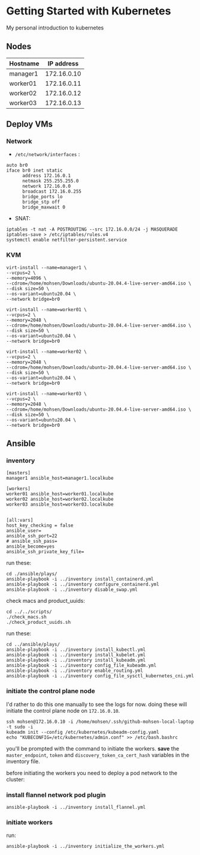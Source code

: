 # Getting Started with Kubernetes
My personal introduction to kubernetes



## Nodes 

| Hostname | IP address |
| --- | --- |
| manager1 | 172.16.0.10 |
| worker01 | 172.16.0.11 |
| worker02 | 172.16.0.12 |
| worker03 | 172.16.0.13 |



## Deploy VMs 

### Network

- `/etc/network/interfaces` :
~~~
auto br0
iface br0 inet static
      address 172.16.0.1
      netmask 255.255.255.0
      network 172.16.0.0
      broadcast 172.16.0.255
      bridge_ports lo
      bridge_stp off
      bridge_maxwait 0
~~~

- SNAT:
~~~
iptables -t nat -A POSTROUTING --src 172.16.0.0/24 -j MASQUERADE
iptables-save > /etc/iptables/rules.v4
systemctl enable netfilter-persistent.service
~~~

### KVM 

~~~
virt-install --name=manager1 \
--vcpus=2 \
--memory=4096 \
--cdrom=/home/mohsen/Downloads/ubuntu-20.04.4-live-server-amd64.iso \
--disk size=50 \
--os-variant=ubuntu20.04 \
--network bridge=br0
~~~

~~~
virt-install --name=worker01 \
--vcpus=2 \
--memory=2048 \
--cdrom=/home/mohsen/Downloads/ubuntu-20.04.4-live-server-amd64.iso \
--disk size=50 \
--os-variant=ubuntu20.04 \
--network bridge=br0
~~~

~~~
virt-install --name=worker02 \
--vcpus=2 \
--memory=2048 \
--cdrom=/home/mohsen/Downloads/ubuntu-20.04.4-live-server-amd64.iso \
--disk size=50 \
--os-variant=ubuntu20.04 \
--network bridge=br0
~~~

~~~
virt-install --name=worker03 \
--vcpus=2 \
--memory=2048 \
--cdrom=/home/mohsen/Downloads/ubuntu-20.04.4-live-server-amd64.iso \
--disk size=50 \
--os-variant=ubuntu20.04 \
--network bridge=br0
~~~

## Ansible
### inventory
~~~
[masters]
manager1 ansible_host=manager1.localkube

[workers]
worker01 ansible_host=worker01.localkube
worker02 ansible_host=worker02.localkube
worker03 ansible_host=worker03.localkube


[all:vars]
host_key_checking = false
ansible_user=
ansible_ssh_port=22
# ansible_ssh_pass=
ansible_become=yes
ansible_ssh_private_key_file=
~~~

run these:
~~~
cd ./ansible/plays/
ansible-playbook -i ../inventory install_containerd.yml
ansible-playbook -i ../inventory configure_containerd.yml
ansible-playbook -i ../inventory disable_swap.yml
~~~
check macs and product_uuids:
~~~
cd ../../scripts/
./check_macs.sh   
./check_product_uuids.sh
~~~
run these: 
~~~
cd ../ansible/plays/
ansible-playbook -i ../inventory install_kubectl.yml
ansible-playbook -i ../inventory install_kubelet.yml
ansible-playbook -i ../inventory install_kubeadm.yml
ansible-playbook -i ../inventory config_file_kubeadm.yml
ansible-playbook -i ../inventory enable_routing.yml
ansible-playbook -i ../inventory config_file_sysctl_kubernetes_cni.yml
~~~

### initiate the control plane node

I'd rather to do this one manually to see the logs for now. doing these will initiate the control plane node on `172.16.0.10`.
~~~
ssh mohsen@172.16.0.10 -i /home/mohsen/.ssh/github-mohsen-local-laptop -t sudo -i
kubeadm init --config /etc/kubernetes/kubeadm-config.yaml
echo "KUBECONFIG=/etc/kubernetes/admin.conf" >> /etc/bash.bashrc
~~~
you'll be prompted with the command to initiate the workers. **save** the `master_endpoint`, `token` and `discovery_token_ca_cert_hash` variables in the inventory file.

before initiating the workers you need to deploy a pod network to the cluster:
### install flannel network pod plugin
~~~
ansible-playbook -i ../inventory install_flannel.yml
~~~

### initiate workers
run:
~~~
ansible-playbook -i ../inventory initialize_the_workers.yml
~~~
